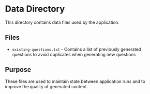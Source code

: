 # Data Directory

This directory contains data files used by the application.

## Files

- `existing-questions.txt` - Contains a list of previously generated questions to avoid duplicates when generating new questions

## Purpose

These files are used to maintain state between application runs and to improve the quality of generated content.
